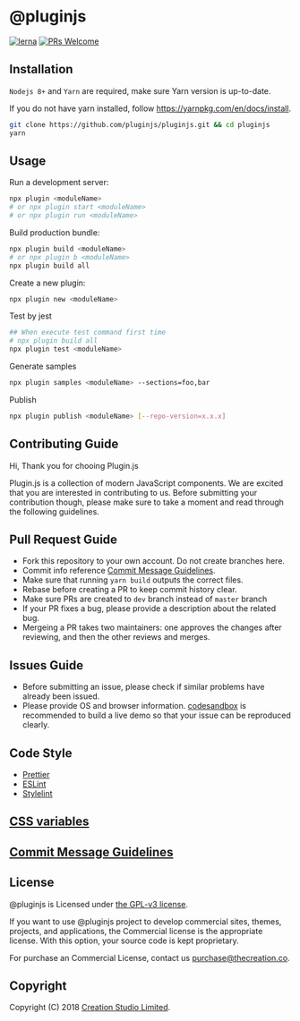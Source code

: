 # @pluginjs

[![lerna](https://img.shields.io/badge/maintained%20with-lerna-cc00ff.svg)](https://lernajs.io/)
[![PRs Welcome](https://img.shields.io/badge/PRs-welcome-brightgreen.svg?style=flat-square)](http://makeapullrequest.com) 

## Installation
`Nodejs 8+` and `Yarn` are required, make sure Yarn version is up-to-date.

If you do not have yarn installed, follow https://yarnpkg.com/en/docs/install.

```sh
git clone https://github.com/pluginjs/pluginjs.git && cd pluginjs
yarn
```

## Usage

Run a development server:

```sh
npx plugin <moduleName>
# or npx plugin start <moduleName>
# or npx plugin run <moduleName>
```

Build production bundle:

```sh
npx plugin build <moduleName>
# or npx plugin b <moduleName>
npx plugin build all
```

Create a new plugin:

```sh
npx plugin new <moduleName>
```

Test by jest

```sh
## When execute test command first time
# npx plugin build all
npx plugin test <moduleName>
```

Generate samples

```sh
npx plugin samples <moduleName> --sections=foo,bar
```

Publish

```sh
npx plugin publish <moduleName> [--repo-version=x.x.x]
```

## Contributing Guide

Hi, Thank you for chooing Plugin.js

Plugin.js is a collection of modern JavaScript components.
We are excited that you are interested in contributing to us. Before submitting your contribution though, please make sure to take a moment and read through the following guidelines.

## Pull Request Guide

- Fork this repository to your own account. Do not create branches here.
- Commit info reference [Commit Message Guidelines](COMMITMESSAGE.md).
- Make sure that running `yarn build` outputs the correct files.
- Rebase before creating a PR to keep commit history clear.
- Make sure PRs are created to `dev` branch instead of `master` branch
- If your PR fixes a bug, please provide a description about the related bug.
- Mergeing a PR takes two maintainers: one approves the changes after reviewing, and then the other reviews and merges.

## Issues Guide

- Before submitting an issue, please check if similar problems have already been issued.
- Please provide OS and browser information. [codesandbox](https://codesandbox.io/) is recommended to build a live demo so that your issue can be reproduced clearly.

## Code Style

- [Prettier](https://prettier.io/)
- [ESLint](https://eslint.org/)
- [Stylelint](https://stylelint.io)

## [CSS variables](CSSVARIABLES.md)

## [Commit Message Guidelines](COMMITMESSAGE.md)

## License

@pluginjs is Licensed under [the GPL-v3 license](LICENSE).

If you want to use @pluginjs project to develop commercial sites, themes, projects, and applications, the Commercial license is the appropriate license. With this option, your source code is kept proprietary.

For purchase an Commercial License, contact us purchase@thecreation.co.

## Copyright

Copyright (C) 2018 [Creation Studio Limited](creationstudio.com).
